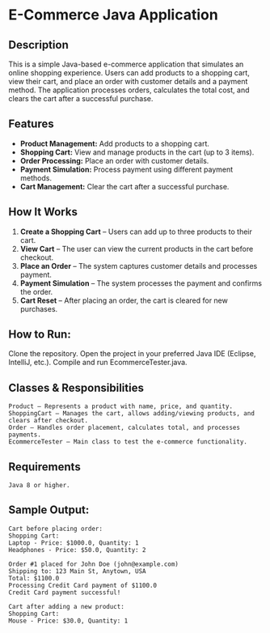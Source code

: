 # E-Commerce Java Application

## Description
This is a simple Java-based e-commerce application that simulates an online shopping experience. Users can add products to a shopping cart, view their cart, and place an order with customer details and a payment method. The application processes orders, calculates the total cost, and clears the cart after a successful purchase.

## Features
- **Product Management:** Add products to a shopping cart.
- **Shopping Cart:** View and manage products in the cart (up to 3 items).
- **Order Processing:** Place an order with customer details.
- **Payment Simulation:** Process payment using different payment methods.
- **Cart Management:** Clear the cart after a successful purchase.

## How It Works
1. **Create a Shopping Cart** – Users can add up to three products to their cart.
2. **View Cart** – The user can view the current products in the cart before checkout.
3. **Place an Order** – The system captures customer details and processes payment.
4. **Payment Simulation** – The system processes the payment and confirms the order.
5. **Cart Reset** – After placing an order, the cart is cleared for new purchases.

## How to Run:
Clone the repository.
Open the project in your preferred Java IDE (Eclipse, IntelliJ, etc.).
Compile and run EcommerceTester.java.

## Classes & Responsibilities

    Product – Represents a product with name, price, and quantity.
    ShoppingCart – Manages the cart, allows adding/viewing products, and clears after checkout.
    Order – Handles order placement, calculates total, and processes payments.
    EcommerceTester – Main class to test the e-commerce functionality.

## Requirements

    Java 8 or higher.

## Sample Output:
    
    Cart before placing order:
    Shopping Cart:
    Laptop - Price: $1000.0, Quantity: 1
    Headphones - Price: $50.0, Quantity: 2
    
    Order #1 placed for John Doe (john@example.com)
    Shipping to: 123 Main St, Anytown, USA
    Total: $1100.0
    Processing Credit Card payment of $1100.0
    Credit Card payment successful!
    
    Cart after adding a new product:
    Shopping Cart:
    Mouse - Price: $30.0, Quantity: 1


    
